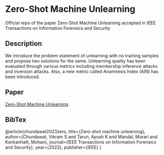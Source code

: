 # Zero-Shot Machine Unlearning
Official repo of the paper Zero-Shot Machine Unlearning accepted in IEEE Transactions on Information Forensics and Security

## Description
We introduce the problem statement of unlearning with no training samples and propose two solutions for the same. Unlearning quality has been evaluated through various metrics including membership inference attacks and inversion attacks. Also, a new metric called Anamnesis Index (AIN) has been introduced.

## Paper
[Zero-Shot Machine Unlearning](https://ieeexplore.ieee.org/document/10097553)

## BibTex
@article{chundawat2023zero,
  title={Zero-shot machine unlearning},
  author={Chundawat, Vikram S and Tarun, Ayush K and Mandal, Murari and Kankanhalli, Mohan},
  journal={IEEE Transactions on Information Forensics and Security},
  year={2023},
  publisher={IEEE}
}
